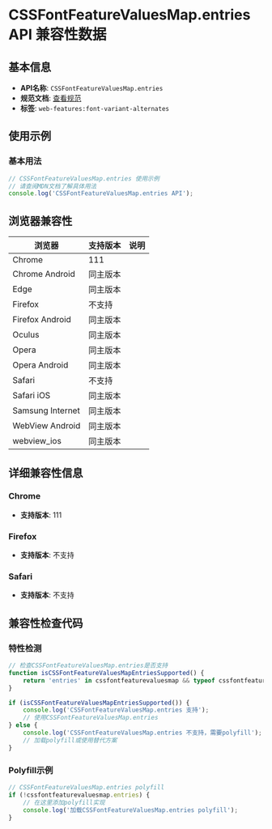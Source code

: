 # CSSFontFeatureValuesMap.entries API 兼容性数据

## 基本信息

- **API名称**: `CSSFontFeatureValuesMap.entries`
- **规范文档**: [查看规范](https://drafts.csswg.org/css-fonts/#cssfontfeaturevaluesmap)
- **标签**: `web-features:font-variant-alternates`

## 使用示例

### 基本用法

```javascript
// CSSFontFeatureValuesMap.entries 使用示例
// 请查阅MDN文档了解具体用法
console.log('CSSFontFeatureValuesMap.entries API');
```

## 浏览器兼容性

| 浏览器 | 支持版本 | 说明 |
|--------|----------|------|
| Chrome | 111 |  |
| Chrome Android | 同主版本 |  |
| Edge | 同主版本 |  |
| Firefox | 不支持 |  |
| Firefox Android | 同主版本 |  |
| Oculus | 同主版本 |  |
| Opera | 同主版本 |  |
| Opera Android | 同主版本 |  |
| Safari | 不支持 |  |
| Safari iOS | 同主版本 |  |
| Samsung Internet | 同主版本 |  |
| WebView Android | 同主版本 |  |
| webview_ios | 同主版本 |  |

## 详细兼容性信息

### Chrome

- **支持版本**: 111

### Firefox

- **支持版本**: 不支持

### Safari

- **支持版本**: 不支持

## 兼容性检查代码

### 特性检测

```javascript
// 检查CSSFontFeatureValuesMap.entries是否支持
function isCSSFontFeatureValuesMapEntriesSupported() {
    return 'entries' in cssfontfeaturevaluesmap && typeof cssfontfeaturevaluesmap.entries === 'function';
}

if (isCSSFontFeatureValuesMapEntriesSupported()) {
    console.log('CSSFontFeatureValuesMap.entries 支持');
    // 使用CSSFontFeatureValuesMap.entries
} else {
    console.log('CSSFontFeatureValuesMap.entries 不支持，需要polyfill');
    // 加载polyfill或使用替代方案
}
```

### Polyfill示例

```javascript
// CSSFontFeatureValuesMap.entries polyfill
if (!cssfontfeaturevaluesmap.entries) {
    // 在这里添加polyfill实现
    console.log('加载CSSFontFeatureValuesMap.entries polyfill');
}
```

